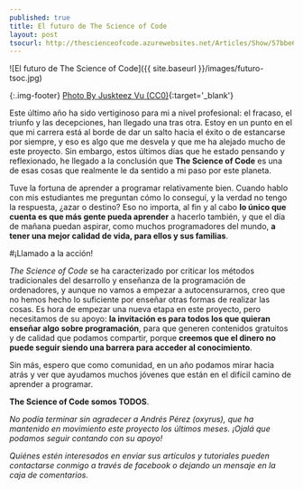 ```yaml
---
published: true
title: El futuro de The Science of Code
layout: post
tsocurl: http://thescienceofcode.azurewebsites.net/Articles/Show/57bbe696c8ec672a74f149d3
---
```

![El futuro de The Science of Code]({{ site.baseurl }}/images/futuro-tsoc.jpg)

{:.img-footer}
[Photo By Juskteez Vu (CC0)](https://unsplash.com/photos/mwhklqGVzck){:target='_blank'}

Este último año ha sido vertiginoso para mi a nivel profesional: el fracaso, el triunfo y las decepciones, han llegado una tras otra. Estoy en un punto en el que mi carrera está al borde de dar un salto hacia el éxito o de estancarse por siempre, y eso es algo que me desvela y que me ha alejado mucho de este proyecto. Sin embargo, estos últimos días que he estado pensando y reflexionado, he llegado a la conclusión que **The Science of Code** es una de esas cosas que realmente le da sentido a mi paso por este planeta.
<!--more-->

Tuve la fortuna de aprender a programar relativamente bien. Cuando hablo con mis estudiantes me preguntan cómo lo conseguí, y la verdad no tengo la respuesta, ¿azar o destino? Eso no importa, al fin y al cabo **lo único que cuenta es que más gente pueda aprender** a hacerlo también, y que el día de mañana puedan aspirar, como muchos programadores del mundo, **a tener una mejor calidad de vida, para ellos y sus familias**.

#¡Llamado a la acción!

*The Science of Code* se ha caracterizado por criticar los métodos tradicionales del desarrollo y enseñanza de la programación de ordenadores, y aunque no vamos a empezar a autocensurarnos, creo que no hemos hecho lo suficiente por enseñar otras formas de realizar las cosas. Es hora de empezar una nueva etapa en este proyecto, pero necesitamos de su apoyo: **la invitación es para todos los que quieran enseñar algo sobre programación**, para que generen contenidos gratuitos y de calidad que podamos compartir, porque **creemos que el dinero no puede seguir siendo una barrera para acceder al conocimiento**.

Sin más, espero que como comunidad, en un año podamos mirar hacia atrás y ver que ayudamos muchos jóvenes que están en el difícil camino de aprender a programar.

**The Science of Code somos TODOS**.

*No podía terminar sin agradecer a Andrés Pérez (oxyrus), que ha mantenido en movimiento este proyecto los últimos meses. ¡Ojalá que podamos seguir contando con su apoyo!*

*Quiénes estén interesados en enviar sus artículos y tutoriales pueden contactarse conmigo a través de facebook o dejando un mensaje en la caja de comentarios.*
